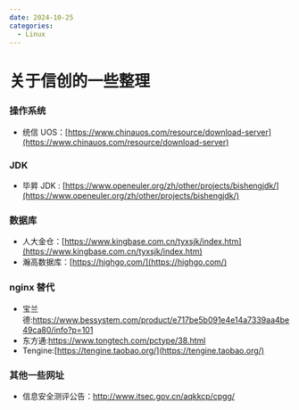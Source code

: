 ```yaml
---
date: 2024-10-25
categories:
  - Linux
---
```


# 关于信创的一些整理

### 操作系统

- 统信 UOS：[https://www.chinauos.com/resource/download-server](https://www.chinauos.com/resource/download-server)

### JDK

- 毕昇 JDK : [https://www.openeuler.org/zh/other/projects/bishengjdk/](https://www.openeuler.org/zh/other/projects/bishengjdk/)

### 数据库

- 人大金仓：[https://www.kingbase.com.cn/tyxsjk/index.htm](https://www.kingbase.com.cn/tyxsjk/index.htm) <br/>
- 瀚高数据库：[https://highgo.com/](https://highgo.com/)

### nginx 替代

- 宝兰德:https://www.bessystem.com/product/e717be5b091e4e14a7339aa4be49ca80/info?p=101
- 东方通:https://www.tongtech.com/pctype/38.html
- Tengine:[https://tengine.taobao.org/](https://tengine.taobao.org/)

### 其他一些网址

- 信息安全测评公告：http://www.itsec.gov.cn/aqkkcp/cpgg/
